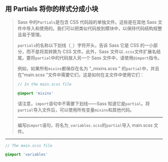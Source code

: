 ## 用 Partials 将你的样式分成小块

> Sass 中的`Partials`是包含 CSS 代码段的单独文件。这些是在其他 Sass 文件中导入和使用的。我们可以把类似代码放到模块中，以保持代码结构规整且易于管理。
>
> `partials`的名称以下划线（`_`）字符开头，告诉 Sass 它是 CSS 的一小部分，而不是将其转换为 CSS 文件。此外，Sass 文件以`.scss`文件扩展名结尾。要将`partial`中的代码放入另一个 Sass 文件中，请使用`@import`指令。
>
> 例如，如果所有`mixins`都保存在名为 "_mixins.scss " 的`partial`中，并且在"main.scss "文件中需要它们，这是如何在主文件中使用它们：
>
> ```scss
> // In the main.scss file
> 
> @import 'mixins'
> ```
>
> 请注意，`import`语句中不需要下划线——Sass 知道它是`partial`。将`partial`导入文件后，可以使用所有变量`mixins`和其他代码。
>
> ------
>
> 编写`@import`语句，将名为`_variables.scss`的`partial`导入 main.scss 文件。

---

```scss
// The main.scss file

@import 'variables'

```

